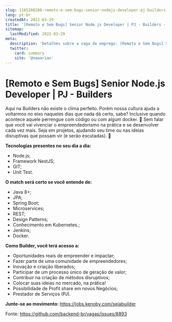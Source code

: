 ```yaml
---
slug: 1185208286-remoto-e-sem-bugs-senior-nodejs-developer-pj-builders
lang: pt-br
createdAt: 2022-03-29
title: '[Remoto e Sem Bugs] Senior Node.js Developer | PJ - Builders - Vaga de Emprego'
sitemap:
  lastModified: 2022-03-29
meta:
  description: 'Detalhes sobre a vaga de emprego: [Remoto e Sem Bugs] Senior Node.js Developer | PJ - Builders'
  twitter:
    card: summary
    site: '@nawarian'
---
```


# [Remoto e Sem Bugs] Senior Node.js Developer | PJ - Builders

Aqui na Builders não existe o clima perfeito. Porém nossa cultura ajuda a voltarmos no eixo naqueles dias que nada dá certo, sabe? Inclusive quando acontece aquele perrengue com código ou com algum docker. 🥲 Sem falar que você vai vivenciar o empreendedorismo na prática e se desenvolver cada vez mais. Seja em projetos, ajudando seu time ou nas ideias disruptivas que possam vir (e serão escutadas). 🙌

**Tecnologias presentes no seu dia a dia:** 

- Node.js;
- Framework NestJS;
- GIT;
- Unit Test.

**O match será certo se você entende de:**

- Java 8+;
- JPA;
- Spring Boot;
- Microservices;
- REST;
- Design Patterns;
- Conhecimento em Kubernetes.;
- Jenkins;
- Docker.

**Como Builder, você terá acesso a:**

- Oportunidades reais de empreender e impactar;
- Fazer parte de uma comunidade de empreendedores;
- Inovação e criação liberados;
- Participar de um processo único de geração de valor;
- Contribuir na criação de métodos disruptivos;
- Colocar suas ideias no mercado, na prática!
- Possibilidade de Profit share em novos Negócios;
- Prestador de Serviços (PJ).

**Junte-se ao movimento:** https://jobs.kenoby.com/sejabuilder


Fonte: https://github.com/backend-br/vagas/issues/8893